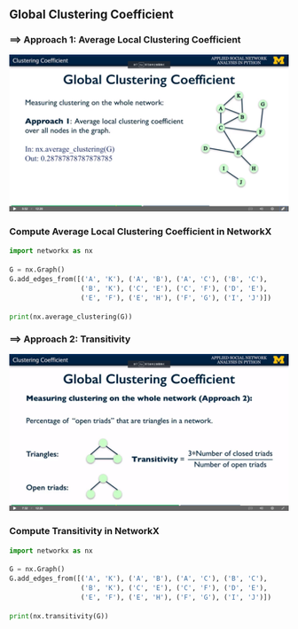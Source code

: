 ## Global Clustering Coefficient

### ==> Approach 1: Average Local Clustering Coefficient

<img src='../images/8.png'>

### Compute Average Local Clustering Coefficient in NetworkX

```python
import networkx as nx

G = nx.Graph()
G.add_edges_from([('A', 'K'), ('A', 'B'), ('A', 'C'), ('B', 'C'),
                  ('B', 'K'), ('C', 'E'), ('C', 'F'), ('D', 'E'),
                  ('E', 'F'), ('E', 'H'), ('F', 'G'), ('I', 'J')])
                  
print(nx.average_clustering(G))
```

### ==> Approach 2: Transitivity

<img src='../images/9.png'>

### Compute Transitivity in NetworkX

```python
import networkx as nx

G = nx.Graph()
G.add_edges_from([('A', 'K'), ('A', 'B'), ('A', 'C'), ('B', 'C'),
                  ('B', 'K'), ('C', 'E'), ('C', 'F'), ('D', 'E'),
                  ('E', 'F'), ('E', 'H'), ('F', 'G'), ('I', 'J')])
                  
print(nx.transitivity(G))
```